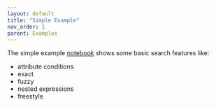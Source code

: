 ```yaml
---
layout: default
title: "Simple Example"
nav_order: 1
parent: Examples
---
```


The simple example [notebook](https://github.com/SAP-samples/hana-enterprise-search-engine/blob/main/demo/examples/simple/notebooks/search.ipynb) shows some basic search features like:
- attribute conditions
- exact
- fuzzy
- nested expressions
- freestyle 
